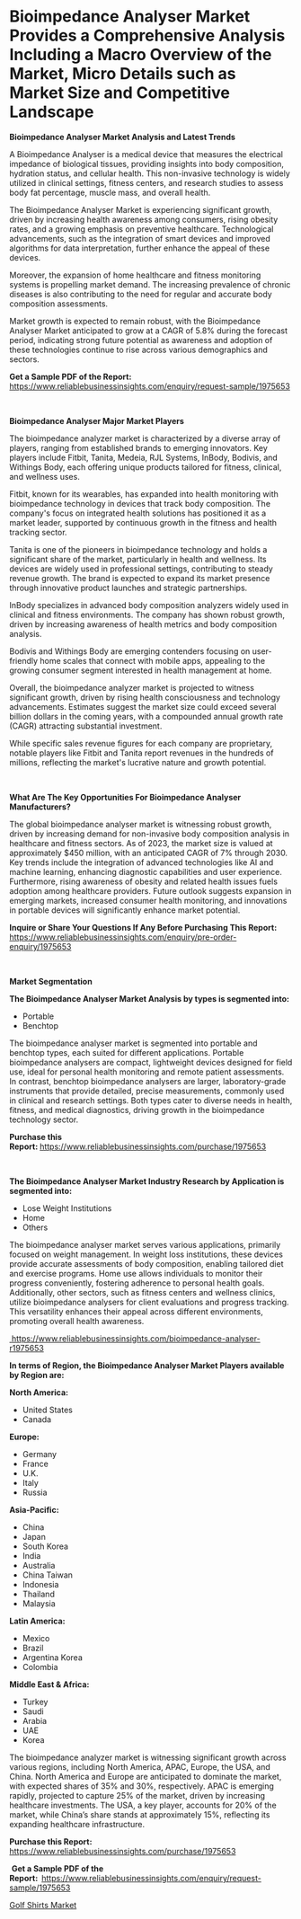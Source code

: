 <p><h1>Bioimpedance Analyser Market Provides a Comprehensive Analysis Including a Macro Overview of the Market, Micro Details such as Market Size and Competitive Landscape</h1></p><p><strong>Bioimpedance Analyser Market Analysis and Latest Trends</strong></p>
<p><p>A Bioimpedance Analyser is a medical device that measures the electrical impedance of biological tissues, providing insights into body composition, hydration status, and cellular health. This non-invasive technology is widely utilized in clinical settings, fitness centers, and research studies to assess body fat percentage, muscle mass, and overall health. </p><p>The Bioimpedance Analyser Market is experiencing significant growth, driven by increasing health awareness among consumers, rising obesity rates, and a growing emphasis on preventive healthcare. Technological advancements, such as the integration of smart devices and improved algorithms for data interpretation, further enhance the appeal of these devices. </p><p>Moreover, the expansion of home healthcare and fitness monitoring systems is propelling market demand. The increasing prevalence of chronic diseases is also contributing to the need for regular and accurate body composition assessments. </p><p>Market growth is expected to remain robust, with the Bioimpedance Analyser Market anticipated to grow at a CAGR of 5.8% during the forecast period, indicating strong future potential as awareness and adoption of these technologies continue to rise across various demographics and sectors.</p></p>
<p><strong>Get a Sample PDF of the Report:&nbsp;</strong> <a href="https://www.reliablebusinessinsights.com/enquiry/request-sample/1975653?utm_campaign=2924&utm_medium=2&utm_source=Github&utm_content=ia&utm_term=05042025&utm_id=bioimpedance-analyser">https://www.reliablebusinessinsights.com/enquiry/request-sample/1975653</a></p>
<p>&nbsp;</p>
<p><strong>Bioimpedance Analyser Major Market Players</strong></p>
<p><p>The bioimpedance analyzer market is characterized by a diverse array of players, ranging from established brands to emerging innovators. Key players include Fitbit, Tanita, Medeia, RJL Systems, InBody, Bodivis, and Withings Body, each offering unique products tailored for fitness, clinical, and wellness uses.</p><p>Fitbit, known for its wearables, has expanded into health monitoring with bioimpedance technology in devices that track body composition. The company's focus on integrated health solutions has positioned it as a market leader, supported by continuous growth in the fitness and health tracking sector. </p><p>Tanita is one of the pioneers in bioimpedance technology and holds a significant share of the market, particularly in health and wellness. Its devices are widely used in professional settings, contributing to steady revenue growth. The brand is expected to expand its market presence through innovative product launches and strategic partnerships.</p><p>InBody specializes in advanced body composition analyzers widely used in clinical and fitness environments. The company has shown robust growth, driven by increasing awareness of health metrics and body composition analysis. </p><p>Bodivis and Withings Body are emerging contenders focusing on user-friendly home scales that connect with mobile apps, appealing to the growing consumer segment interested in health management at home. </p><p>Overall, the bioimpedance analyzer market is projected to witness significant growth, driven by rising health consciousness and technology advancements. Estimates suggest the market size could exceed several billion dollars in the coming years, with a compounded annual growth rate (CAGR) attracting substantial investment.</p><p>While specific sales revenue figures for each company are proprietary, notable players like Fitbit and Tanita report revenues in the hundreds of millions, reflecting the market's lucrative nature and growth potential.</p></p>
<p>&nbsp;</p>
<p><strong>What Are The Key Opportunities For Bioimpedance Analyser Manufacturers?</strong></p>
<p><p>The global bioimpedance analyser market is witnessing robust growth, driven by increasing demand for non-invasive body composition analysis in healthcare and fitness sectors. As of 2023, the market size is valued at approximately $450 million, with an anticipated CAGR of 7% through 2030. Key trends include the integration of advanced technologies like AI and machine learning, enhancing diagnostic capabilities and user experience. Furthermore, rising awareness of obesity and related health issues fuels adoption among healthcare providers. Future outlook suggests expansion in emerging markets, increased consumer health monitoring, and innovations in portable devices will significantly enhance market potential.</p></p>
<p><strong>Inquire or Share Your Questions If Any Before Purchasing This Report:</strong> <a href="https://www.reliablebusinessinsights.com/enquiry/pre-order-enquiry/1975653?utm_campaign=2924&utm_medium=2&utm_source=Github&utm_content=ia&utm_term=05042025&utm_id=bioimpedance-analyser">https://www.reliablebusinessinsights.com/enquiry/pre-order-enquiry/1975653</a></p>
<p>&nbsp;</p>
<p><strong>Market Segmentation</strong></p>
<p><strong>The Bioimpedance Analyser Market Analysis by types is segmented into:</strong></p>
<p><ul><li>Portable</li><li>Benchtop</li></ul></p>
<p><p>The bioimpedance analyser market is segmented into portable and benchtop types, each suited for different applications. Portable bioimpedance analysers are compact, lightweight devices designed for field use, ideal for personal health monitoring and remote patient assessments. In contrast, benchtop bioimpedance analysers are larger, laboratory-grade instruments that provide detailed, precise measurements, commonly used in clinical and research settings. Both types cater to diverse needs in health, fitness, and medical diagnostics, driving growth in the bioimpedance technology sector.</p></p>
<p><strong>Purchase this Report:&nbsp;</strong><a href="https://www.reliablebusinessinsights.com/purchase/1975653?utm_campaign=2924&utm_medium=2&utm_source=Github&utm_content=ia&utm_term=05042025&utm_id=bioimpedance-analyser">https://www.reliablebusinessinsights.com/purchase/1975653</a></p>
<p>&nbsp;</p>
<p><strong>The Bioimpedance Analyser Market Industry Research by Application is segmented into:</strong></p>
<p><ul><li>Lose Weight Institutions</li><li>Home</li><li>Others</li></ul></p>
<p><p>The bioimpedance analyser market serves various applications, primarily focused on weight management. In weight loss institutions, these devices provide accurate assessments of body composition, enabling tailored diet and exercise programs. Home use allows individuals to monitor their progress conveniently, fostering adherence to personal health goals. Additionally, other sectors, such as fitness centers and wellness clinics, utilize bioimpedance analysers for client evaluations and progress tracking. This versatility enhances their appeal across different environments, promoting overall health awareness.</p></p>
<p><a href="https://www.reliablebusinessinsights.com/bioimpedance-analyser-r1975653?utm_campaign=2924&utm_medium=2&utm_source=Github&utm_content=ia&utm_term=05042025&utm_id=bioimpedance-analyser">&nbsp;https://www.reliablebusinessinsights.com/bioimpedance-analyser-r1975653</a></p>
<p><strong>In terms of Region, the Bioimpedance Analyser Market Players available by Region are:</strong></p>
<p>
    <p> <strong> North America: </strong>
        <ul>
            <li>United States</li>
            <li>Canada</li>
        </ul>
        </p> 
    <p> <strong> Europe: </strong>
        <ul>
            <li>Germany</li>
            <li>France</li>
            <li>U.K.</li>
            <li>Italy</li>
            <li>Russia</li>
        </ul>
        </p> 
    <p> <strong> Asia-Pacific: </strong>
        <ul>
            <li>China</li>
            <li>Japan</li>
            <li>South Korea</li>
            <li>India</li>
            <li>Australia</li>
            <li>China Taiwan</li>
            <li>Indonesia</li>
            <li>Thailand</li>
            <li>Malaysia</li>
        </ul>
        </p> 
    <p> <strong> Latin America: </strong>
        <ul>
            <li>Mexico</li>
            <li>Brazil</li>
            <li>Argentina Korea</li>
            <li>Colombia</li>
        </ul>
        </p> 
    <p> <strong> Middle East & Africa: </strong>
        <ul>
            <li>Turkey</li>
            <li>Saudi</li>
            <li>Arabia</li>
            <li>UAE</li>
            <li>Korea</li>
        </ul>
    </p>
    </p>
<p><p>The bioimpedance analyzer market is witnessing significant growth across various regions, including North America, APAC, Europe, the USA, and China. North America and Europe are anticipated to dominate the market, with expected shares of 35% and 30%, respectively. APAC is emerging rapidly, projected to capture 25% of the market, driven by increasing healthcare investments. The USA, a key player, accounts for 20% of the market, while China’s share stands at approximately 15%, reflecting its expanding healthcare infrastructure.</p></p>
<p><strong>Purchase this Report: </strong><a href="https://www.reliablebusinessinsights.com/purchase/1975653?utm_campaign=2924&utm_medium=2&utm_source=Github&utm_content=ia&utm_term=05042025&utm_id=bioimpedance-analyser">https://www.reliablebusinessinsights.com/purchase/1975653</a></p>
<p>&nbsp;<strong>Get a Sample PDF of the Report:&nbsp;&nbsp;</strong><a href="https://www.reliablebusinessinsights.com/enquiry/request-sample/1975653?utm_campaign=2924&utm_medium=2&utm_source=Github&utm_content=ia&utm_term=05042025&utm_id=bioimpedance-analyser">https://www.reliablebusinessinsights.com/enquiry/request-sample/1975653</a></p>
<p><strong></strong></p>
<p><p><a href="https://github.com/xtysizov/Market-Research-Report-List-1/blob/main/golf-shirts-market.md?utm_campaign=2924&utm_medium=2&utm_source=Github&utm_content=ia&utm_term=05042025&utm_id=bioimpedance-analyser">Golf Shirts Market</a></p></p>